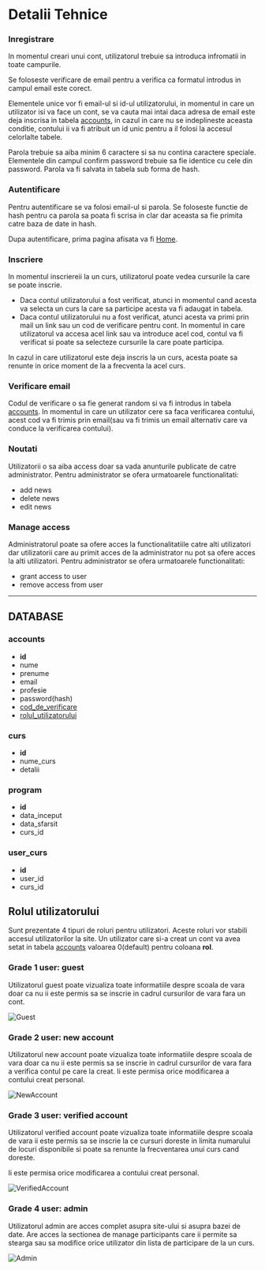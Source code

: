 # Detalii Tehnice

### Inregistrare
In momentul creari unui cont, utilizatorul trebuie sa introduca infromatii in toate campurile.

Se foloseste verificare de email pentru a verifica ca formatul introdus in campul email este corect.

Elementele unice vor fi email-ul si id-ul utilizatorului, in momentul in care un utilizator isi va face un cont, se va cauta mai intai daca adresa de email este deja inscrisa in tabela [accounts](#accounts), in cazul in care nu se indeplineste aceasta conditie, contului ii va fi atribuit un id unic pentru a il folosi la accesul celorlalte tabele.

Parola trebuie sa aiba minim 6 caractere si sa nu contina caractere speciale. Elementele din campul confirm password trebuie sa fie identice cu cele din password. Parola va fi salvata in tabela sub forma de hash.


### Autentificare

Pentru autentificare se va folosi email-ul si parola. Se foloseste functie de hash pentru ca parola sa poata fi scrisa in clar dar aceasta sa fie primita catre baza de date in hash.

Dupa autentificare, prima pagina afisata va fi [Home](https://github.com/karmatime/summer-school/blob/master/Description.md/#pagina-acasa).

### Inscriere
In momentul inscriereii la un curs, utilizatorul poate vedea cursurile la care se poate inscrie. 

* Daca contul utilizatorului a fost verificat, atunci in momentul cand acesta va selecta un curs la care sa participe acesta va fi adaugat in tabela.
*	Daca contul utilizatorului nu a fost verificat, atunci acesta va primi prin mail un link sau un cod de verificare pentru cont. In momentul in care utilizatorul va accesa acel link sau va introduce acel cod, contul va fi verificat si poate sa selecteze cursurile la care poate participa.

In cazul in care utilizatorul este deja inscris la un curs, acesta poate sa renunte in orice moment de la a frecventa la acel curs.

### Verificare email
Codul de verificare o sa fie generat random si va fi introdus in tabela [accounts](#accounts). In momentul in care un utilizator cere sa faca verificarea contului, acest cod va fi trimis prin email(sau va fi trimis un email alternativ care va conduce la verificarea contului).

### Noutati

Utilizatorii o sa aiba access doar sa vada anunturile publicate de catre administrator.
Pentru administrator se ofera urmatoarele functionalitati:
* add news
* delete news
* edit news

### Manage access

Administratorul poate sa ofere acces la functionalitatiile catre alti utilizatori dar utilizatorii care au primit acces de la administrator nu pot sa ofere acces la alti utilizatori.
Pentru administrator se ofera urmatoarele functionalitati:
* grant access to user
* remove access from user


-----------
## DATABASE

### accounts

*	**id**
*	nume
*	prenume
*	email
*	profesie
*	password(hash)
*	[cod_de_verificare](#verificare-email)
*	[rolul_utilizatorului](#rolul-utilizatorului)

### curs

* **id**
* nume_curs
* detalii

### program

* **id**
* data_inceput
* data_sfarsit
* curs_id

### user_curs

* **id**
* user_id
* curs_id



## Rolul utilizatorului

Sunt prezentate 4 tipuri de roluri pentru utilizatori. Aceste roluri vor stabili accesul utilizatorilor la site.
Un utilizator care si-a creat un cont va avea setat in tabela [accounts](#accounts) valoarea 0(default) pentru coloana **rol**.

### Grade 1 user: guest

Utilizatorul guest poate vizualiza toate informatiile despre scoala de vara doar ca nu ii este permis sa se inscrie in cadrul cursurilor de vara fara un cont.

![Guest](https://github.com/karmatime/summer-school/blob/master/Images/Markdown/Guest.png "Guest")


### Grade 2 user: new account

Utilizatorul new account poate vizualiza toate informatiile despre scoala de vara doar ca nu ii este permis sa se inscrie in cadrul cursurilor de vara fara a verifica contul pe care la creat. Ii este permisa orice modificarea a contului creat personal.

![NewAccount](https://github.com/karmatime/summer-school/blob/master/Images/Markdown/NewAccount.png "NewAccount")


### Grade 3 user: verified account

Utilizatorul verified account poate vizualiza toate informatiile despre scoala de vara ii este permis sa se inscrie la ce cursuri doreste in limita numarului de locuri disponibile si poate sa renunte la frecventarea unui curs cand doreste.
  
Ii este permisa orice modificarea a contului creat personal.

![VerifiedAccount](https://github.com/karmatime/summer-school/blob/master/Images/Markdown/VerifiedAccount.png "VerifiedAccount")


### Grade 4 user: admin

Utilizatorul admin are acces complet asupra site-ului si asupra bazei de date. Are acces la sectionea de manage participants care ii permite sa stearga sau sa modifice orice utilizator din lista de participare de la un curs.

![Admin](https://github.com/karmatime/summer-school/blob/master/Images/Markdown/AdminAccountE.png "AdminAccount")
